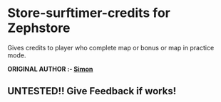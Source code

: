 # Store-surftimer-credits for Zephstore

Gives credits to player who complete map or bonus or map in practice mode.

**ORIGINAL AUTHOR :- [Simon](https://github.com/yash1441/)**

## UNTESTED!! Give Feedback if works!
